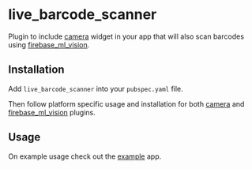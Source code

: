 # live_barcode_scanner

Plugin to include [camera](https://pub.dartlang.org/packages/camera) widget in
your app that will also scan barcodes using
[firebase_ml_vision](https://pub.dartlang.org/packages/firebase_ml_vision).

## Installation

Add `live_barcode_scanner` into your `pubspec.yaml` file.

Then follow platform specific usage and installation for both [camera](https://pub.dartlang.org/packages/camera) and [firebase_ml_vision](https://pub.dartlang.org/packages/firebase_ml_vision) plugins.

## Usage

On example usage check out the [example](example/lib/main.dart) app.
